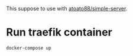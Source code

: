 This suppose to use with [atoato88/simple-server](https://github.com/atoato88/simple-server).

# Run traefik container
`docker-compose up`
